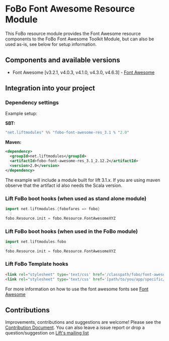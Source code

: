 # FoBo Font Awesome Resource Module

This FoBo resource module provides the Font Awesome resource components to the FoBo Font Awesome Toolkit Module, 
but can also be used as-is, see below for setup information.

## Components and available versions 

- Font Awesome [v3.2.1, v4.0.3, v4.1.0, v4.3.0, v4.6.3] - [Font Awesome](http://fortawesome.github.com/Font-Awesome/)

## Integration into your project 

### Dependency settings

Example setup:

**SBT:**
```scala
"net.liftmodules" %% "fobo-font-awesome-res_3.1 % "2.0"
```      
**Maven:**
```xml        
<dependency>
  <groupId>net.liftmodules</groupId>
  <artifactId>fobo-font-awesome-res_3.1_2.12.2</artifactId>
  <version>2.0</version>
</dependency>
```
The example will include a module built for lift 3.1.x. 
If you are using maven observe that the artifact id also needs the Scala version.

### Lift FoBo boot hooks (when used as stand alone module)
```scala
import net.liftmodules.{fobofares => fobo}
  :
fobo.Resource.init = fobo.Resource.FontAwesomeXYZ 
```
### Lift FoBo boot hooks (when used in the FoBo module)
```scala
import net.liftmodules.fobo
  :
fobo.Resource.init = fobo.Resource.FontAwesomeXYZ 
```
### Lift FoBo Template hooks
```html
<link rel="stylesheet" type='text/css' href='/classpath/fobo/font-awesome.css'> 
<link rel="stylesheet" type='text/css' href='[path/to/you/app/specific/css/file/in/the/webapp/dir]'>
```
For more information on how to use the font awesome fonts see [Font Awesome](http://fortawesome.github.com/Font-Awesome/)

## Contributions

Improvements, contributions and suggestions are welcome! Please see the [Contribution Document](https://github.com/karma4u101/FoBo/blob/master/CONTRIBUTING.md). You can also leave a issue report or drop a question/suggestion on [Lift's mailing list](http://groups.google.com/group/liftweb/) 

